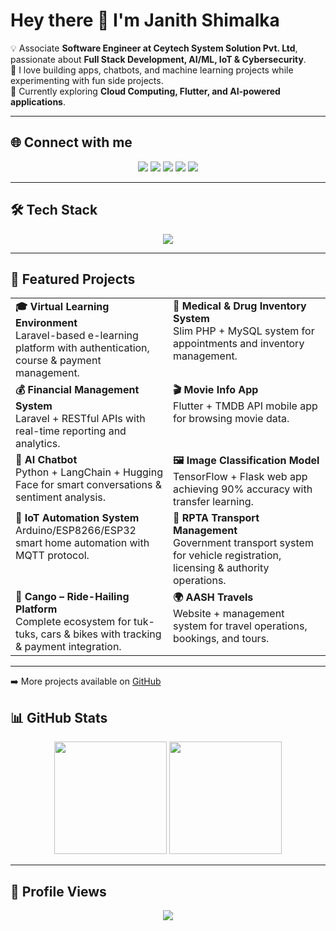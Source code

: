 # Hey there 👋 I'm Janith Shimalka  

💡 Associate **Software Engineer at Ceytech System Solution Pvt. Ltd**, passionate about **Full Stack Development, AI/ML, IoT & Cybersecurity**.  
🚀 I love building apps, chatbots, and machine learning projects while experimenting with fun side projects.  
🌱 Currently exploring **Cloud Computing, Flutter, and AI-powered applications**.  

---

## 🌐 Connect with me  
<p align="center">
  <a href="https://twitter.com/Janith_shimalka" target="_blank"><img src="https://img.shields.io/badge/Twitter-1DA1F2?style=for-the-badge&logo=twitter&logoColor=white"/></a>
  <a href="https://www.facebook.com/janith.shimalka" target="_blank"><img src="https://img.shields.io/badge/Facebook-1877F2?style=for-the-badge&logo=facebook&logoColor=white"/></a>
  <a href="https://instagram.com/janithshimalka" target="_blank"><img src="https://img.shields.io/badge/Instagram-E4405F?style=for-the-badge&logo=instagram&logoColor=white"/></a>
  <a href="https://github.com/JanithShimalka" target="_blank"><img src="https://img.shields.io/badge/GitHub-333333?style=for-the-badge&logo=github&logoColor=white"/></a>
  <a href="https://linkedin.com/in/janith-shimalka-76942b1a8" target="_blank"><img src="https://img.shields.io/badge/LinkedIn-0A66C2?style=for-the-badge&logo=linkedin&logoColor=white"/></a>
</p>

---

## 🛠️ Tech Stack  
<p align="center">
<img src="https://skillicons.dev/icons?i=python,java,js,ts,php,dart,c,cpp,html,css,bootstrap,tailwind,react,next,nodejs,nest,express,flask,laravel,mysql,mongodb,firebase,aws,gcp,docker,git,linux,figma,wordpress,tensorflow" />
</p>

---

## 🚀 Featured Projects  

<p align="center">
  
  <table>
    <tr>
      <td width="45%" valign="top">
        <b>🎓 Virtual Learning Environment</b><br>
        Laravel-based e-learning platform with authentication, course & payment management.
      </td>
      <td width="45%" valign="top">
        <b>🏥 Medical & Drug Inventory System</b><br>
        Slim PHP + MySQL system for appointments and inventory management.
      </td>
    </tr>
    <tr>
      <td width="45%" valign="top">
        <b>💰 Financial Management System</b><br>
        Laravel + RESTful APIs with real-time reporting and analytics.
      </td>
      <td width="45%" valign="top">
        <b>🎬 Movie Info App</b><br>
        Flutter + TMDB API mobile app for browsing movie data.
      </td>
    </tr>
    <tr>
      <td width="45%" valign="top">
        <b>🤖 AI Chatbot</b><br>
        Python + LangChain + Hugging Face for smart conversations & sentiment analysis.
      </td>
      <td width="45%" valign="top">
        <b>🖼️ Image Classification Model</b><br>
        TensorFlow + Flask web app achieving 90% accuracy with transfer learning.
      </td>
    </tr>
    <tr>
      <td width="45%" valign="top">
        <b>🔌 IoT Automation System</b><br>
        Arduino/ESP8266/ESP32 smart home automation with MQTT protocol.
      </td>
      <td width="45%" valign="top">
        <b>🚌 RPTA Transport Management</b><br>
        Government transport system for vehicle registration, licensing & authority operations.
      </td>
    </tr>
    <tr>
      <td width="45%" valign="top">
        <b>🚖 Cango – Ride-Hailing Platform</b><br>
        Complete ecosystem for tuk-tuks, cars & bikes with tracking & payment integration.
      </td>
      <td width="45%" valign="top">
        <b>🌍 AASH Travels</b><br>
        Website + management system for travel operations, bookings, and tours.
      </td>
    </tr>
  </table>

</p>

---

➡️ More projects available on [GitHub](https://github.com/JanithShimalka)  


## 📊 GitHub Stats  

<p align="center">
  <img src="https://github-readme-stats.vercel.app/api?username=JanithShimalka&show_icons=true&theme=radical" height="180em"/>
  <img src="https://github-readme-stats.vercel.app/api/top-langs/?username=JanithShimalka&layout=compact&theme=radical" height="180em"/>
</p>

---

## 👀 Profile Views  
<p align="center">
  <img src="https://komarev.com/ghpvc/?username=JanithShimalka&style=for-the-badge&color=blue" />
</p>
